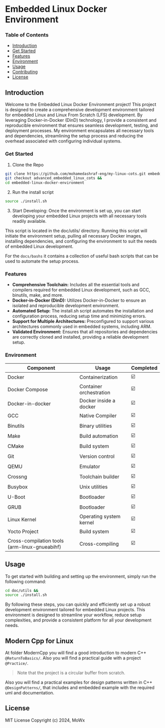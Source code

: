 # Embedded Linux Docker Environment

### Table of Contents
- [Introduction](#Introduction)
- [Get Started](#get-started)
- [Features](#features)
- [Environment](#environment)
- [Usage](#Usage)
- [Contributing](#contributing)
- [License](#license)

## Introduction

Welcome to the Embedded Linux Docker Environment project! This project is designed to create a comprehensive development environment tailored for embedded Linux and Linux From Scratch (LFS) development. By leveraging Docker-in-Docker (DinD) technology, I provide a consistent and reproducible environment that ensures seamless development, testing, and deployment processes. My environment encapsulates all necessary tools and dependencies, streamlining the setup process and reducing the overhead associated with configuring individual systems.

### Get Started 

1. Clone the Repo
```bash
git clone https://github.com/mohamedashraf-eng/my-linux-cots.git embedded-linux-docker-environment/ && 
git checkout advanced_embedded_linux_cots &&
cd embedded-linux-docker-environment
```

2. Run the install script
```bash
source ./install.sh
```

3. Start Developing: Once the environment is set up, you can start developing your embedded Linux projects with all necessary tools readily available.

This script is located in the doc/utils/ directory. Running this script will initiate the environment setup, pulling all necessary Docker images, installing dependencies, and configuring the environment to suit the needs of embedded Linux development.

For the `docs/bashs` it contains a collection of useful bash scripts that can be used to automate the setup process.

### Features
- **Comprehensive Toolchain:** Includes all the essential tools and compilers required for embedded Linux development, such as GCC, binutils, make, and more.
- **Docker-in-Docker (DinD):** Utilizes Docker-in-Docker to ensure an isolated and reproducible development environment.
- **Automated Setup:** The install.sh script automates the installation and configuration process, reducing setup time and minimizing errors.
- **Support for Multiple Architectures:** Preconfigured to support various architectures commonly used in embedded systems, including ARM.
- **Validated Environment:** Ensures that all repositories and dependencies are correctly cloned and installed, providing a reliable development setup.

### Environment
| Component                          | Usage                      | Completed |
|------------------------------------|----------------------------|-----------|
| Docker                             | Containerization           | ☑️         |
| Docker Compose                     | Container orchestration    | ☑️         |
| Docker-in-docker                   | Docker inside a docker     | ☑️         |
| GCC                                | Native Compiler                   | ☑️         |
| Binutils                           | Binary utilities           | ☑️         |
| Make                               | Build automation           | ☑️         |
| CMake                              | Build system               | ☑️         |
| Git                                | Version control            | ☑️         |
| QEMU                               | Emulator                   | ☑️         |
| Crossng                            | Toolchain builder                 | ☑️         |
| Busybox                            | Unix utilities             | ☑️         |
| U-Boot                             | Bootloader                 | ☑️         |
| GRUB                             | Bootloader                 | ☑️         |
| Linux Kernel                       | Operating system kernel    | ☑️         |
| Yocto Project                      | Build system               | ☑️         |
| Cross-compilation tools (arm-linux-gnueabihf) | Cross-compiling       | ☑️         |

## Usage

To get started with building and setting up the environment, simply run the following command:

```bash
cd doc/utils &&
source ./install.sh
```

By following these steps, you can quickly and efficiently set up a robust development environment tailored for embedded Linux projects. This environment is designed to streamline your workflow, reduce setup complexities, and provide a consistent platform for all your development needs.

## Modern Cpp for Linux

At folder ModernCpp you will find a good introduction to modern C++ `@ReturnToBasics/`.
Also you will find a practical guide with a project `@Practice/`.
> Note that the project is a circular buffer from scratch.  

Also you will find a practical examples for design patterns written in C++ `@DesignPatterns/`, that includes and embedded example with the required uml and documentation.

## License
MIT License Copyright (c) 2024, MoWx
